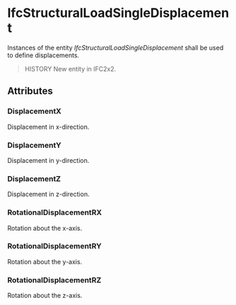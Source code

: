 # IfcStructuralLoadSingleDisplacement

Instances of the entity _IfcStructuralLoadSingleDisplacement_ shall be used to define displacements.
<!-- end of short definition -->


> HISTORY New entity in IFC2x2.

## Attributes

### DisplacementX
Displacement in x-direction.

### DisplacementY
Displacement in y-direction.

### DisplacementZ
Displacement in z-direction.

### RotationalDisplacementRX
Rotation about the x-axis.

### RotationalDisplacementRY
Rotation about the y-axis.

### RotationalDisplacementRZ
Rotation about the z-axis.
